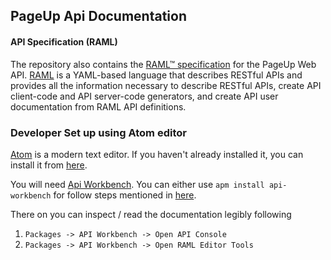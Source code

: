 ## PageUp Api Documentation

#### API Specification (RAML)

The repository also contains the [RAML™ specification](https://github.com/PageUpPeopleOrg/api-docs/blob/master/pageup.raml) for the PageUp Web API. [RAML](http://raml.org/index.html) is a YAML-based language that describes RESTful APIs and provides all the information necessary to describe RESTful APIs, create API client-code and API server-code generators, and create API user documentation from RAML API definitions.

### Developer Set up using Atom editor

[Atom](https://atom.io/) is a modern text editor. If you haven't already installed it, you can install it from [here](https://atom.io/).

You will need [Api Workbench](https://atom.io/packages/api-workbench). You can either use `apm install api-workbench` for follow steps mentioned in [here](https://atom.io/packages/api-workbench).

There on you can inspect / read the documentation legibly following

1. `Packages -> API Workbench -> Open API Console`
2. `Packages -> API Workbench -> Open RAML Editor Tools`
